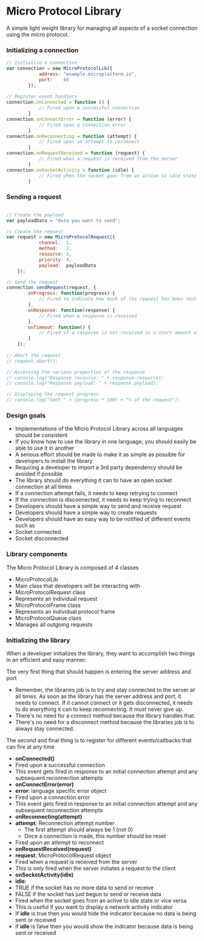# Micro Protocol Library

A simple light weight library for managing all aspects of a socket connection using the micro protocol.

### Initializing a connection

```javascript
// Initialize a connection
var connection = new MicroProtocolLib({
            address: "example.microplatform.io",
            port:    80
        });
        
// Register event handlers      
connection.onConnected = function () {
			// Fired upon a successful connection
		}
connection.onConnectError = function (error) {
			// Fired upon a connection error
		}
connection.onReconnecting = function (attempt) {
			// Fired upon an attempt to reconnect
		}
connection.onRequestReceived = function (request) {
            // Fired when a request is received from the server
        }
connection.onSocketActivity = function (idle) {
            // Fired when the socket goes from an active to idle state or vice versa
        }
```

### Sending a request



```javascript

// Create the payload
var payloadData = "data you want to send";

// Create the request
var request = new MicroProtocolRequest({
            channel:  1,
            method:   2,
            resource: 3,
            priority: 4,
            payload:  payloadData
    });

// Send the request
connection.sendRequest(request, {
        onProgress: function(progress) {
            // Fired to indicate how much of the request has been sent
        },
        onResponse: function(response) {
            // Fired when a response is received
        },
        onTimeout: function() {
            // Fired if a response is not received in a short amount of time
        }
    });
    
// Abort the request
// request.abort();

// Accessing the various properties of the response
// console.log("Response resource: " + response.resource);
// console.log("Response payload: " + response.payload);

// Displaying the request progress
// console.log("Sent " + (progress * 100) + "% of the request");
```


### Design goals

 - Implementations of the Micro Protocol Library across all languages should be consistent
  - If you know how to use the library in one language, you should easily be able to use it in another
 - A serious effort should be made to make it as simple as possible for developers to install the library
  - Requiring a developer to import a 3rd party dependency should be avoided if possible
 - The library should do everything it can to have an open socket connection at all times
  - If a connection attempt fails, it needs to keep retrying to connect
  - If the connection is disconnected, it needs to keep trying to reconnect
 - Developers should have a simple way to send and receive request
 - Developers should have a simple way to create requests
 - Developers should have an easy way to be notified of different events such as
  - Socket connected
  - Socket disconnected


### Library components

The Micro Protocol Library is composed of 4 classes
 - MicroProtocolLib
  - Main class that developers will be interacting with 
 - MicroProtocolRequest class
  - Represents an individual request 
 - MicroProtocolFrame class
  - Represents an individual protocol frame 
 - MicroProtocolQueue class
  - Manages all outgoing requests

### Initializing the library

When a developer initializes the library, they want to accomplish two things in an efficient and easy manner.

The very first thing that should happen is entering the server address and port
- Remember, the libraries job is to try and stay connected to the server at all times. As soon as the library has the server address and port, it needs to connect. If it cannot connect or it gets disconnected, it needs to do everything it can to keep reconnecting. It must never give up.
- There's no need for a connect method because the library handles that.
- There's no need for a disconnect method because the libraries job is to always stay connected.

The second and final thing is to register for different events/callbacks that can fire at any time
- **onConnected()**
 -  Fired upon a successful connection
 -  This event gets fired in response to an initial connection attempt and any subsequent reconnection attempts
- **onConnectError(error)**
 - **error**: language specific error object
 - Fired upon a connection error
 - This event gets fired in response to an initial connection attempt and any subsequent reconnection attempts
- **onReconnecting(attempt)**
 - **attempt**:  Reconnection attempt number
   - The first attempt should always be 1 (not 0)
   - Once a connection is made, this number should be reset
 - Fired upon an attempt to reconnect
- **onRequestReceived(request)**
 - **request**: MicroProtocolRequest object
 - Fired when a request is received from the server
 - This is only fired when the server initiates a request to the client
- **onSocketActivity(idle)**
 - **idle**:
  - TRUE if the socket has no more data to send or receive
  - FALSE if the socket has just begun to send or receive data
 - Fired when the socket goes from an active to idle state or vice versa
  - This is useful if you want to display a network activity indicator
   - If **idle** is true then you would hide the indicator because no data is being sent or received
   - if **idle** is false then you would show the indicator because data is being sent or received

